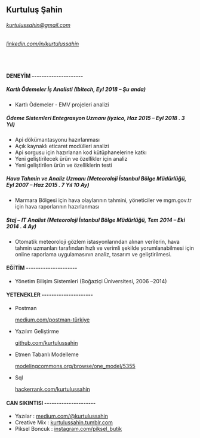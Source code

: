 ## Kurtuluş Şahin
###### kurtulussahin@gmail.com
###### [linkedin.com/in/kurtulussahin](https://www.linkedin.com/in/kurtulussahin "Linkedin")
<br />

#### DENEYİM --------------------- 	

##### Kartlı Ödemeler İş Analisti (Ibitech, Eyl 2018 – Şu anda)
* Kartlı Ödemeler - EMV projeleri analizi

##### Ödeme Sistemleri Entegrasyon Uzmanı (iyzico, Haz 2015 – Eyl 2018 . 3 Yıl)

* Api dökümantasyonu hazırlanması
* Açık kaynaklı eticaret modülleri analizi
* Api sorgusu için hazırlanan kod kütüphanelerine katkı
* Yeni geliştirilecek ürün ve özellikler için analiz
* Yeni geliştirilen ürün ve özelliklerin testi

##### Hava Tahmin ve Analiz Uzmanı (Meteoroloji İstanbul Bölge Müdürlüğü, Eyl 2007 – Haz 2015 . 7 Yıl 10 Ay)

* Marmara Bölgesi için hava olaylarının tahmini, yöneticiler ve mgm.gov.tr için hava raporlarının hazırlanması

##### Staj – IT Analist (Meteoroloji İstanbul Bölge Müdürlüğü, Tem 2014 – Eki 2014 . 4 Ay)

* Otomatik meteoroloji gözlem istasyonlarından alınan verilerin, hava tahmin uzmanları tarafından hızlı ve verimli şekilde yorumlanabilmesi için online raporlama uygulamasının analiz, tasarım ve geliştirilmesi.

#### EĞİTİM     ---------------------	

* Yönetim Bilişim Sistemleri (Boğaziçi Üniversitesi, 2006 –2014)

#### YETENEKLER  ---------------------	
* Postman

  [medium.com/postman-türkiye](https://www.medium.com/postman-t%C3%BCrkiye "Medium")
* Yazılım Geliştirme

  [github.com/kurtulussahin](https://www.github.com/kurtulussahin "Github")
* Etmen Tabanlı Modelleme

  [modelingcommons.org/browse/one_model/5355](http://www.modelingcommons.org/browse/one_model/5355 "Modelling Commons")
* Sql

  [hackerrank.com/kurtulussahin](https://www.hackerrank.com/kurtulussahin "Hackerrank")

#### CAN SIKINTISI  ---------------------	
* Yazılar		    : [medium.com/@kurtulussahin](https://www.medium.com/@kurtulussahin "Medium")
* Creative Mix	: [kurtulussahin.tumblr.com](http://www.kurtulussahin.tumblr.com "Tumblr")
* Piksel Boncuk	: [instagram.com/piksel_butik](https://www.instagram.com/piksel_butik "Tumblr")
